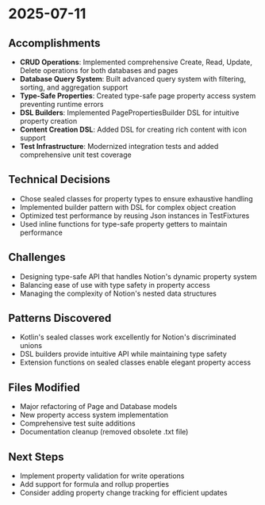 # 2025-07-11

## Accomplishments

- **CRUD Operations**: Implemented comprehensive Create, Read, Update, Delete operations for both databases and pages
- **Database Query System**: Built advanced query system with filtering, sorting, and aggregation support
- **Type-Safe Properties**: Created type-safe page property access system preventing runtime errors
- **DSL Builders**: Implemented PagePropertiesBuilder DSL for intuitive property creation
- **Content Creation DSL**: Added DSL for creating rich content with icon support
- **Test Infrastructure**: Modernized integration tests and added comprehensive unit test coverage

## Technical Decisions

- Chose sealed classes for property types to ensure exhaustive handling
- Implemented builder pattern with DSL for complex object creation
- Optimized test performance by reusing Json instances in TestFixtures
- Used inline functions for type-safe property getters to maintain performance

## Challenges

- Designing type-safe API that handles Notion's dynamic property system
- Balancing ease of use with type safety in property access
- Managing the complexity of Notion's nested data structures

## Patterns Discovered

- Kotlin's sealed classes work excellently for Notion's discriminated unions
- DSL builders provide intuitive API while maintaining type safety
- Extension functions on sealed classes enable elegant property access

## Files Modified

- Major refactoring of Page and Database models
- New property access system implementation
- Comprehensive test suite additions
- Documentation cleanup (removed obsolete .txt file)

## Next Steps

- Implement property validation for write operations
- Add support for formula and rollup properties
- Consider adding property change tracking for efficient updates